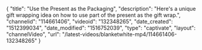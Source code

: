 {
    "title": "Use the Present as the Packaging",
    "description": "Here's a unique gift wrapping idea on how to use part of the present as the gift wrap.",
    "channelid": "114661406",
    "videoid": "132348265",
    "date_created": "1512399034",
    "date_modified": "1516752039",
    "type": "captivate",
    "layout": "channelVideo",
    "url": "\/latest-videos\/blanketwhite-mp4\/114661406-132348265"
}